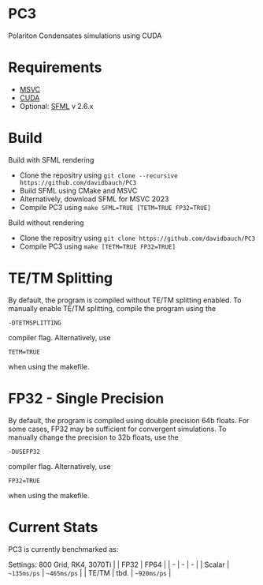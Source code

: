 # PC3
Polariton Condensates simulations using CUDA

# Requirements
- [MSVC](https://visualstudio.microsoft.com/de/downloads/)
- [CUDA](https://developer.nvidia.com/cuda-downloads)
- Optional: [SFML](https://www.sfml-dev.org/download.php) v 2.6.x

# Build
Build with SFML rendering
- Clone the repositry using `git clone --recursive https://github.com/davidbauch/PC3`
- Build SFML using CMake and MSVC
- Alternatively, download SFML for MSVC 2023
- Compile PC3 using `make SFML=TRUE [TETM=TRUE FP32=TRUE]`

Build without rendering
- Clone the repositry using `git clone https://github.com/davidbauch/PC3`
- Compile PC3 using `make [TETM=TRUE FP32=TRUE]`

# TE/TM Splitting
By default, the program is compiled without TE/TM splitting enabled.
To manually enable TE/TM splitting, compile the program using the 

`-DTETMSPLITTING` 

compiler flag. Alternatively, use 

`TETM=TRUE` 

when using the makefile.

# FP32 - Single Precision
By default, the program is compiled using double precision 64b floats.
For some cases, FP32 may be sufficient for convergent simulations.
To manually change the precision to 32b floats, use the 

`-DUSEFP32`

compiler flag. Alternatively, use

`FP32=TRUE`

when using the makefile.

# Current Stats
PC3 is currently benchmarked as:

Settings: 800 Grid, RK4, 3070Ti
|  | FP32  | FP64 |
| - | - | - |
| Scalar | `~135ms/ps`  | `~465ms/ps`  |
| TE/TM | tbd.  | `~920ms/ps`  |
